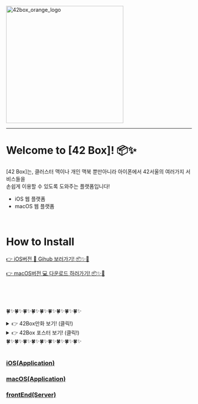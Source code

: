 <br/>

<img width="318" alt="42box_orange_logo" src="https://user-images.githubusercontent.com/67938113/226243235-89eb97f2-c48f-4db9-bf34-c38231ed37eb.png">

---

# Welcome to [42 Box]! 📦✨
[42 Box]는, 클러스터 맥이나 개인 맥북 뿐만아니라 아이폰에서 42서울의 여러가지 서비스들을 <br/>
손쉽게 이용할 수 있도록 도와주는 플랫폼입니다!

- iOS 웹 플랫폼
- macOS 웹 플랫폼

<br/>

# How to Install
[👉 iOS버전 📱 Gihub 보러가기! 📦✨🦊](https://github.com/42Box/iOS)

[👉 macOS버전 💻 다운로드 하러가기! 📦✨🦊](https://github.com/42Box/macOS/blob/main/README.md#how-to-execute-)

<br/>
<br/>
<br/>

🍀✨🍀✨🍀✨🍀✨🍀✨🍀✨🍀✨🍀✨🍀✨
<details>
<summary> 👉 42Box만화 보기! (클릭!)</summary>
<div markdown="1">

<img width="1057" alt="cut1" src="https://user-images.githubusercontent.com/67938113/226241928-cf09adee-f87f-4b0b-a226-1cfcab09396f.png">
<br/><br/>
<img width="1020" alt="cut2" src="https://user-images.githubusercontent.com/67938113/226242519-02ba3ccd-0b4f-4fff-a4a7-4f6824c8adae.png">
<br/><br/>
<img width="1200" alt="cut4" src="https://user-images.githubusercontent.com/67938113/226242834-6c3c53e6-005f-43e4-b4a2-dd4b2b97e0db.png">
<br/><br/>

</div>
</details>

<details>
<summary> 👉 42Box 포스터 보기! (클릭!)</summary>
<div markdown="1">
<img src="https://user-images.githubusercontent.com/85754295/226231848-a088ed35-afe0-4414-b704-125a48f3f816.png">

</div>
</details>
🍀✨🍀✨🍀✨🍀✨🍀✨🍀✨🍀✨🍀✨🍀✨

<br/>
<br/>

### [iOS(Application)](https://github.com/42Box/iOS)
### [macOS(Application)](https://github.com/42Box/macOS)
### [frontEnd(Server)](https://github.com/42Box/front-end)

